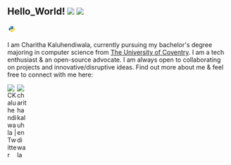 ## Hello_World! <img src="https://media.giphy.com/media/hvRJCLFzcasrR4ia7z/giphy.gif" width="25px"> ![](https://visitor-badge.glitch.me/badge?page_id=charithakaluhendiwala.abhisheknaiidu)


<code><img height="20" src="https://raw.githubusercontent.com/github/explore/80688e429a7d4ef2fca1e82350fe8e3517d3494d/topics/python/python.png"></code>


I am Charitha Kaluhendiwala, currently pursuing my bachelor's degree majoring in computer science from [The University of Coventry](www.coventry.ac.uk). I am a tech enthusiast & an open-source advocate. I am always open to collaborating on projects and innovative/disruptive ideas. Find out more about me & feel free to connect with me here:

<a href="https://twitter.com/CKaluhendiwala">
  <img align="left" alt="CKaluhendiwala | Twitter" width="22px" src="https://raw.githubusercontent.com/peterthehan/peterthehan/master/assets/twitter.svg" />
</a>
<a href="https://www.linkedin.com/in/charithakaluhendiwala/">
  <img align="left" alt="charithakaluhendiwala" width="22px" src="https://raw.githubusercontent.com/peterthehan/peterthehan/master/assets/linkedin.svg" />
</a>
